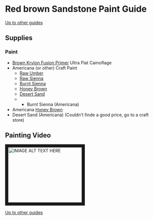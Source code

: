 # Red brown Sandstone Paint Guide
[Up to other guides](../README.md)

## Supplies

### Paint
* [Brown Krylon Fusion Primer](http://amzn.to/2Et5nEm) Ultra Flat Camoflage
* Americana (or other) Craft Paint
  * [Raw Umber](https://decoart.com/Merchant2/merchant.mvc?Session_ID=9dfbaac54a360cee1f9f4ea541267a45&Screen=PROD&Store_Code=D&Product_Code=DA130-3&Category_Code=DA-2)
  * [Raw Sienna](https://decoart.com/Merchant2/merchant.mvc?Session_ID=9dfbaac54a360cee1f9f4ea541267a45&Screen=PROD&Store_Code=D&Product_Code=DAO93-3&Category_Code=DA-2)
  * [Burnt Sienna](https://decoart.com/Merchant2/merchant.mvc?Session_ID=9dfbaac54a360cee1f9f4ea541267a45&Screen=PROD&Store_Code=D&Product_Code=DAO63-3&Category_Code=DA-2)
  * [Honey Brown](https://decoart.com/Merchant2/merchant.mvc?Session_ID=9dfbaac54a360cee1f9f4ea541267a45&Screen=PROD&Store_Code=D&Product_Code=DA163-3&Category_Code=DA-2)
  * [Desert Sand](https://decoart.com/Merchant2/merchant.mvc?Session_ID=9dfbaac54a360cee1f9f4ea541267a45&Screen=PROD&Store_Code=D&Product_Code=DAO77-3&Category_Code=DA-2)
  * * Burnt Sienna (Americana)
* Americana [Honey Brown](http://amzn.to/2BmMi4O)
* Desert Sand (Americana) (Couldn't finde a good price, go to a craft store)

## Painting Video

<a href="http://www.youtube.com/watch?feature=player_embedded&v=7FGWaC4HtNk
" target="_blank"><img src="http://img.youtube.com/vi/7FGWaC4HtNk/0.jpg" 
alt="IMAGE ALT TEXT HERE" width="240" height="180" border="10" /></a>

[Up to other guides](../README.md)
